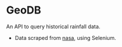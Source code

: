 # GeoDB
An API to query historical rainfall data.

- Data scraped from [nasa](http://neo.sci.gsfc.nasa.gov/view.php?datasetId=TRMM_3B43D&date=2015-09-01), using Selenium.



